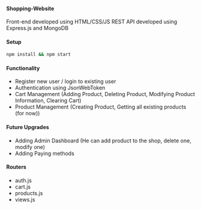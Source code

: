 #### Shopping-Website
Front-end developed using HTML/CSS/JS
REST API developed using Express.js and MongoDB

#### Setup

```bash
npm install && npm start
```

#### Functionality
- Register new user / login to existing user
- Authentication using JsonWebToken
- Cart Management (Adding Product, Deleting Product, Modifying Product Information, Clearing Cart)
- Product Management (Creating Product, Getting all existing products (for now))

#### Future Upgrades
- Adding Admin Dashboard (He can add product to the shop, delete one, modify one)
- Adding Paying methods

#### Routers

- auth.js
- cart.js
- products.js
- views.js
